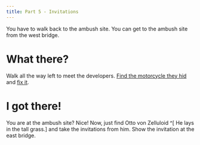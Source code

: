 ```yaml
---
title: Part 5 - Invitations
---
```


You have to walk back to the ambush site. You can get to the ambush site from the west bridge.

# What there?
Walk all the way left to meet the developers. [Find the motorcycle they hid](010-find-hidden-motorcycle.md) and [fix it](020-repair-motorcycle/index.md).

# I got there!
You are at the ambush site? Nice! Now, just find Otto von Zelluloid ^[ He lays in the tall grass.] and take the invitations from him. Show the invitation at the east bridge.
